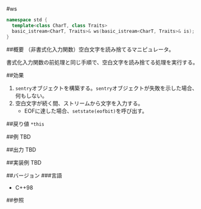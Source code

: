 #ws
```cpp
namespace std {
  template<class CharT, class Traits>
  basic_istream<CharT, Traits>& ws(basic_istream<CharT, Traits>& is);
}
```

##概要
（非書式化入力関数）空白文字を読み捨てるマニピュレータ。

書式化入力関数の前処理と同じ手順で、空白文字を読み捨てる処理を実行する。

##効果
1. `sentry`オブジェクトを構築する。`sentry`オブジェクトが失敗を示した場合、何もしない。
1. 空白文字が続く間、ストリームから文字を入力する。
    - EOFに達した場合、`setstate(eofbit)`を呼び出す。

##戻り値
`*this`

##例
TBD

##出力
TBD

##実装例
TBD

##バージョン
###言語
- C++98

##参照
